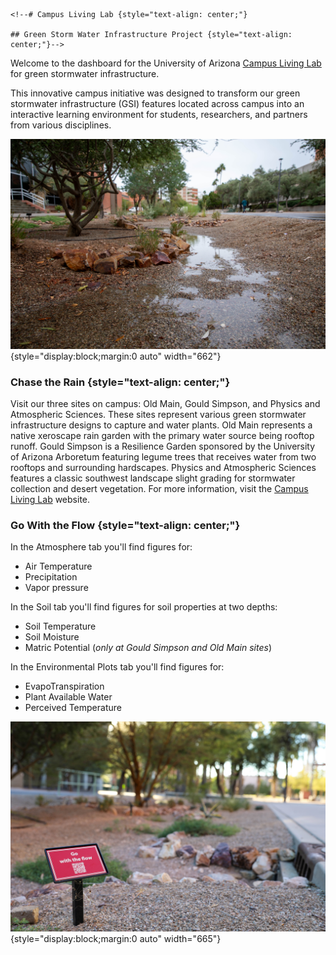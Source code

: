 ```{=html}
<!--# Campus Living Lab {style="text-align: center;"}

## Green Storm Water Infrastructure Project {style="text-align: center;"}-->
```
Welcome to the dashboard for the University of Arizona [Campus Living Lab](http://gicampuslivinglab.arizona.edu/) for green stormwater infrastructure.

This innovative campus initiative was designed to transform our green stormwater infrastructure (GSI) features located across campus into an interactive learning environment for students, researchers, and partners from various disciplines.

![Photo Credit: Ryan Hunt, BIO5 Institute](CampusLivingLab(12-01-23)-0185.jpg){style="display:block;margin:0 auto" width="662"}

### Chase the Rain {style="text-align: center;"}

Visit our three sites on campus: Old Main, Gould Simpson, and Physics and Atmospheric Sciences. These sites represent various green stormwater infrastructure designs to capture and water plants. Old Main represents a native xeroscape rain garden with the primary water source being rooftop runoff. Gould Simpson is a Resilience Garden sponsored by the University of Arizona Arboretum featuring legume trees that receives water from two rooftops and surrounding hardscapes. Physics and Atmospheric Sciences features a classic southwest landscape slight grading for stormwater collection and desert vegetation. For more information, visit the [Campus Living Lab](http://gicampuslivinglab.arizona.edu/) website.

### Go With the Flow {style="text-align: center;"}

In the Atmosphere tab you'll find figures for:

-   Air Temperature
-   Precipitation
-   Vapor pressure

In the Soil tab you'll find figures for soil properties at two depths:

-   Soil Temperature
-   Soil Moisture
-   Matric Potential (*only at Gould Simpson and Old Main sites*)

In the Environmental Plots tab you'll find figures for:

-   EvapoTranspiration
-   Plant Available Water
-   Perceived Temperature

![Photo Credit: Ryan Hunt, BIO5 Institute](CampusLivingLab-0386.jpg){style="display:block;margin:0 auto" width="665"}
